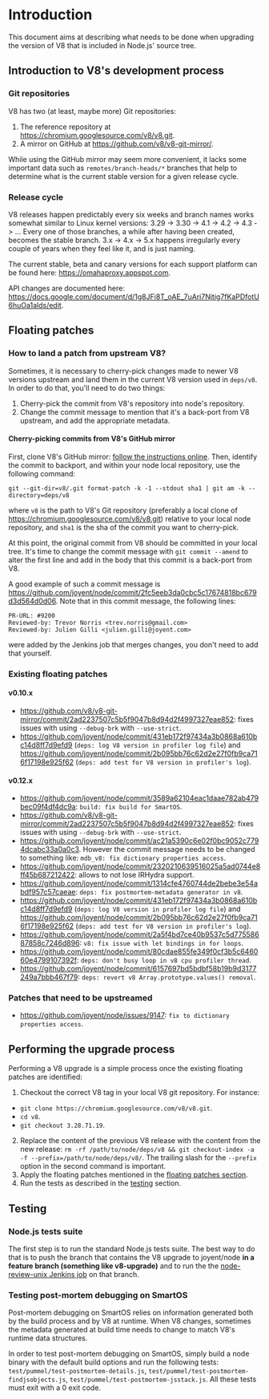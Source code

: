 # Introduction

This document aims at describing what needs to be done when upgrading the version of V8 that is included in Node.js' source tree.

## Introduction to V8's development process

### Git repositories

V8 has two (at least, maybe more) Git repositories:

1. The reference repository at https://chromium.googlesource.com/v8/v8.git.
2. A mirror on GitHub at https://github.com/v8/v8-git-mirror/.

While using the GitHub mirror may seem more convenient, it lacks some important data such as `remotes/branch-heads/*` branches that help to determine what is the current stable version for a given release cycle.

### Release cycle

V8 releases happen predictably every six weeks and branch names works somewhat similar to Linux kernel versions:
3.29 -> 3.30 -> 4.1 -> 4.2 -> 4.3 -> ... Every one of those branches, a while after having been created, becomes the stable branch.
3.x -> 4.x -> 5.x happens irregularly every couple of years when they feel like it, and is just naming.

The current stable, beta and canary versions for each support platform can be found here: https://omahaproxy.appspot.com.

API changes are documented here: https://docs.google.com/document/d/1g8JFi8T_oAE_7uAri7Njtig7fKaPDfotU6huOa1alds/edit.

## Floating patches

### How to land a patch from upstream V8?

Sometimes, it is necessary to cherry-pick changes made to newer V8 versions upstream and land them in the current V8 version used in `deps/v8`. In order to do that, you'll need to do two things:

1. Cherry-pick the commit from V8's repository into node's repository.
2. Change the commit message to mention that it's a back-port from V8 upstream, and add the appropriate metadata.

#### Cherry-picking commits from V8's GitHub mirror

First, clone V8's GitHub mirror: [follow the instructions online](https://chromium.googlesource.com/v8/v8.git).
Then, identify the commit to backport, and within your node local repository, use the following command:
```
git --git-dir=v8/.git format-patch -k -1 --stdout sha1 | git am -k --directory=deps/v8
```
where `v8` is the path to V8's Git repository (preferably a local clone of https://chromium.googlesource.com/v8/v8.git) relative to your local node repository, and `sha1` is the sha of the commit you want to cherry-pick.

At this point, the original commit from V8 should be committed in your local tree. It's time to change the commit message with `git commit --amend` to alter the first line and add in the body that this commit is a back-port from V8.

A good example of such a commit message is https://github.com/joyent/node/commit/2fc5eeb3da0cbc5c17674818bc679d3d564d0d06. Note that in this commit message, the following lines:
```
PR-URL: #9200
Reviewed-by: Trevor Norris <trev.norris@gmail.com>
Reviewed-by: Julien Gilli <julien.gilli@joyent.com>
```
were added by the Jenkins job that merges changes, you don't need to add that yourself.

### Existing floating patches

#### v0.10.x

* https://github.com/v8/v8-git-mirror/commit/2ad2237507c5b5f9047b8d94d2f4997327eae852: fixes issues with using `--debug-brk` with `--use-strict`.
* https://github.com/joyent/node/commit/431eb172f97434a3b0868a610bc14d8ff7d9efd9 (`deps: log V8 version in profiler log file`) and https://github.com/joyent/node/commit/2b095bb76c62d2e27f0fb9ca716f17198e925f62 (`deps: add test for V8 version in profiler's log`).

#### v0.12.x

* https://github.com/joyent/node/commit/3589a62104eac1daae782ab479bec09f4df4dc9a: `build: fix build for SmartOS`.
* https://github.com/v8/v8-git-mirror/commit/2ad2237507c5b5f9047b8d94d2f4997327eae852: fixes issues with using `--debug-brk` with `--use-strict`.
* https://github.com/joyent/node/commit/ac21a5390c6e02f0bc9052c7794dcabc33a0a0c3. However the commit message needs to be changed to something like: `mdb_v8: fix dictionary properties access`.
* https://github.com/joyent/node/commit/2320210639516025a5ad0744e8ff45b687212422: allows to not lose IRHydra support.
* https://github.com/joyent/node/commit/1314cfe4760744de2bebe3e54abdf957c57caeae: `deps: fix postmortem-metadata generator in v8`.
* https://github.com/joyent/node/commit/431eb172f97434a3b0868a610bc14d8ff7d9efd9 (`deps: log V8 version in profiler log file`) and https://github.com/joyent/node/commit/2b095bb76c62d2e27f0fb9ca716f17198e925f62 (`deps: add test for V8 version in profiler's log`).
* https://github.com/joyent/node/commit/2a5f4bd7ce40b9537c5d77558687858c7246d896: `v8: fix issue with let bindings in for loops`.
* https://github.com/joyent/node/commit/80cdae855fe349f0cf3b5c646060e4799107392f: `deps: don't busy loop in v8 cpu profiler thread`.
* https://github.com/joyent/node/commit/6157697bd5bdbf58b19b9d3177249a7bbb467f79: `deps: revert v8 Array.prototype.values() removal`.

### Patches that need to be upstreamed

* https://github.com/joyent/node/issues/9147: `fix to dictionary properties access`.

## Performing the upgrade process

Performing a V8 upgrade is a simple process once the existing floating patches are identified:

1. Checkout the correct V8 tag in your local V8 git repository. For instance:
  * `git clone https://chromium.googlesource.com/v8/v8.git`.
  * `cd v8`.
  * `git checkout 3.28.71.19`.
2. Replace the content of the previous V8 release with the content from the new release: `rm -rf /path/to/node/deps/v8 && git checkout-index -a -f --prefix=/path/to/node/deps/v8/`. The trailing slash for the `--prefix` option in the second command is important.
3. Apply the floating patches mentioned in the [floating patches section](#floating-patches).
4. Run the tests as described in the [testing](#testing) section.

## Testing

### Node.js tests suite

The first step is to run the standard Node.js tests suite. The best way to do that is to push the branch that contains the V8 upgrade to joyent/node __in a feature branch (something like v8-upgrade)__ and to run the the [node-review-unix Jenkins job](jenkins.nodejs.org/job/node-review-unix) on that branch.

### Testing post-mortem debugging on SmartOS

Post-mortem debugging on SmartOS relies on information generated both by the build process and by V8 at runtime. When V8 changes, sometimes the metadata generated at build time needs to change to match V8's runtime data structures.

In order to test post-mortem debugging on SmartOS, simply build a node binary with the default build options and run the following tests: `test/pummel/test-postmortem-details.js`, `test/pummel/test-postmortem-findjsobjects.js`, `test/pummel/test-postmortem-jsstack.js`. All these tests must exit with a 0 exit code.
